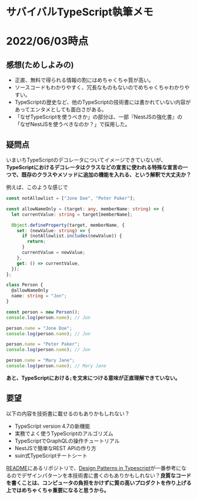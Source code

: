 # サバイバルTypeScript執筆メモ

# 2022/06/03時点

## 感想(ためしよみの)

* 正直、無料で得られる情報の割にはめちゃくちゃ質が高い。
* ソースコードもわかりやすく、冗長なものもないのでめちゃくちゃわかりやすい。
* TypeScriptの歴史など、他のTypeScriptの技術書には書かれていない内容があってエンタメとしても面白さがある。
* 「なぜTypeScriptを使うべきか」の部分は、一部『NestJSの強化書』の「なぜNestJSを使うべきなのか？」で採用した。

## 疑問点

いまいちTypeScriptのデコレータについてイメージできていないが、**TypeScriptにおけるデコレータはクラスなどの宣言に使われる特殊な宣言の一つで、既存のクラスやメソッドに追加の機能を入れる、という解釈で大丈夫か？**

例えば、このような感じで

```ts
const notAllowlist = ["Jone Doe", "Peter Paker"];

const allowNameOnly = (target: any, memberName: string) => {
  let currentValue: string = target[memberName];

  Object.defineProperty(target, memberName, {
    set: (newValue: string) => {
      if (notAllowlist.includes(newValue)) {
        return;
      }
      currentValue = newValue;
    },
    get: () => currentValue,
  });
};

class Person {
  @allowNameOnly
  name: string = "Jon";
}

const person = new Person();
console.log(person.name); // Jon

person.name = "Jone Doe";
console.log(person.name); // Jon

person.name = "Peter Paker";
console.log(person.name); // Jon

person.name = "Mary Jane";
console.log(person.name); // Mary Jane
```

**あと、TypeScriptにおける`;`を文末につける意味が正直理解できていない。**

## 要望

以下の内容を技術書に載せるのもありかもしれない？

* TypeScript version 4.7の新機能
* 実務でよく使うTypeScriptのアルゴリズム
* TypeScriptでGraphQLの操作チュートリアル
* NestJSで簡単なREST APIの作り方
* suin式TypeScriptチートシート

[README](../README.md)にあるリポジトリで、[Design Patterns in Typescript](https://github.com/torokmark/design_patterns_in_typescript)が一番参考になるのでデザインパターンを本技術書に書くのもありかもしれない？**良質なコードを書くことは、コンピュータの負担をかけずに質の高いプロダクトを作り上げる上ではめちゃくちゃ重要になると思うから。**